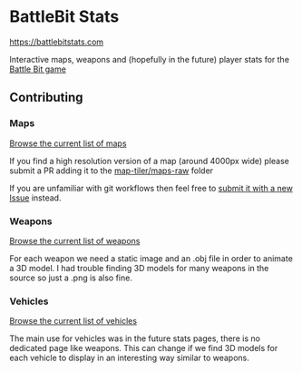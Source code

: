 # BattleBit Stats

https://battlebitstats.com

Interactive maps, weapons and (hopefully in the future) player stats for the [Battle Bit game](https://store.steampowered.com/app/671860/BattleBit_Remastered/)

## Contributing

### Maps

[Browse the current list of maps](https://github.com/alexcroox/battlebit-stats/blob/main/src/lib/map-config.ts)

If you find a high resolution version of a map (around 4000px wide) please submit a PR adding it to the [map-tiler/maps-raw](https://github.com/alexcroox/battlebit-stats/tree/main/map-tiler/maps-raw) folder 

If you are unfamiliar with git workflows then feel free to [submit it with a new Issue](https://github.com/alexcroox/battlebit-stats/issues/new) instead.

### Weapons

[Browse the current list of weapons](https://github.com/alexcroox/battlebit-stats/blob/main/src/lib/weapon-config.ts)

For each weapon we need a static image and an .obj file in order to animate a 3D model. I had trouble finding 3D models for many weapons in the source so just a .png is also fine.

### Vehicles

[Browse the current list of vehicles](https://github.com/alexcroox/battlebit-stats/blob/main/src/lib/vehicle-config.ts)

The main use for vehicles was in the future stats pages, there is no dedicated page like weapons. This can change if we find 3D models for each vehicle to display in an interesting way similar to weapons.
